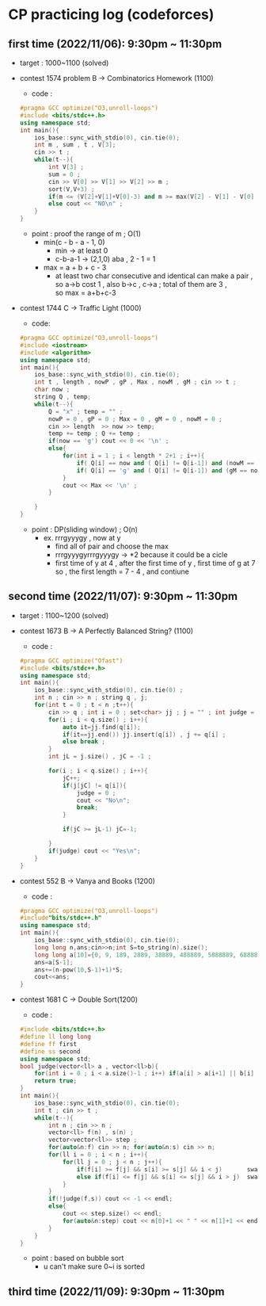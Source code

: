# CP practicing log (codeforces) 
## first time (2022/11/06): 9:30pm ~ 11:30pm
* target : 1000~1100 (solved)
* contest 1574 problem B -> Combinatorics Homework (1100)
    * code : 
    ```c++
    #pragma GCC optimize("O3,unroll-loops")
    #include <bits/stdc++.h>
    using namespace std;
    int main(){
        ios_base::sync_with_stdio(0), cin.tie(0); 
        int m , sum , t , V[3]; 
        cin >> t ; 
        while(t--){
            int V[3] ; 
            sum = 0 ; 
            cin >> V[0] >> V[1] >> V[2] >> m ;
            sort(V,V+3) ; 
            if(m <= (V[2]+V[1]+V[0]-3) and m >= max(V[2] - V[1] - V[0] -1 ,0 )) cout << "Yes\n";
            else cout << "NO\n" ; 
        }
    }
    ```
    * point : proof the range of m ; O(1)
        * min(c - b - a - 1, 0)
            * min  -> at least 0
            * c-b-a-1 -> (2,1,0) aba , 2 - 1 = 1 
        * max = a + b + c - 3
            *  at least two char consecutive and identical can make a pair , </br> so a->b cost 1 , also b->c , c->a ; total of them are 3 ,</br> so max = a+b+c-3


* contest 1744 C -> Traffic Light (1000)
    * code:
    ```c++
    #pragma GCC optimize("O3,unroll-loops")
    #include <iostream>
    #include <algorithm>
    using namespace std;
    int main(){
        ios_base::sync_with_stdio(0), cin.tie(0);
        int t , length , nowP , gP , Max , nowM , gM ; cin >> t ; 
        char now ; 
        string Q , temp; 
        while(t--){
            Q = "x" ; temp = "" ; 
            nowP = 0 , gP = 0 ; Max = 0 , gM = 0 , nowM = 0 ; 
            cin >> length  >> now >> temp; 
            temp += temp ; Q += temp ; 
            if(now == 'g') cout << 0 << '\n' ; 
            else{
                for(int i = 1 ; i < length * 2+1 ; i++){
                    if( Q[i] == now and ( Q[i] != Q[i-1]) and (nowM == gM) ) nowP = i , nowM++ ; 
                    if( Q[i] == 'g' and ( Q[i] != Q[i-1]) and (gM == nowM-1)) gP = i , Max = max(Max , gP - nowP) , gM++ ; 
                }
                cout << Max << '\n' ; 
            }

        }    
    }
    ```
    * point : DP(sliding window) ; O(n)
        * ex. rrrgyyygy , now at y 
            * find all of pair and choose the max 
            * rrrgyyygyrrrgyyygy -> *2 because it could be a cicle 
            * first time of y at 4 , after the first time of y , first time of g at 7 </br> so , the first length = 7 - 4 , and contiune 



## second time (2022/11/07): 9:30pm ~ 11:30pm

- target : 1100~1200 (solved)
- contest 1673 B -> A Perfectly Balanced String? (1100)
    * code : 
    ```c++
    #pragma GCC optimize("Ofast")
    #include <bits/stdc++.h>
    using namespace std;
    int main(){
        ios_base::sync_with_stdio(0), cin.tie(0) ; 
        int n ; cin >> n ; string q , j; 
        for(int t = 0 ; t < n ;t++){ 
            cin >> q ; int i = 0 ; set<char> jj ; j = "" ; int judge = 1 ;
            for(i ; i < q.size() ; i++){
                auto it=jj.find(q[i]);
                if(it==jj.end()) jj.insert(q[i]) , j += q[i] ; 
                else break ; 
            }
            int jL = j.size() , jC = -1 ; 

            for(i ; i < q.size() ; i++){
                jC++;
                if(j[jC] != q[i]){
                    judge = 0 ; 
                    cout << "No\n";
                    break;
                }

                if(jC >= jL-1) jC=-1;

            }
            if(judge) cout << "Yes\n";
        }
    }
    ```
- contest 552 B -> Vanya and Books (1200)
    * code : 
    ```c++
    #pragma GCC optimize("O3,unroll-loops")
    #include"bits/stdc++.h"
    using namespace std;
    int main(){
        ios_base::sync_with_stdio(0), cin.tie(0);
        long long n,ans;cin>>n;int S=to_string(n).size();
        long long a[10]={0, 9, 189, 2889, 38889, 488889, 5888889, 68888889, 788888889, 8888888889};
        ans=a[S-1];
        ans+=(n-pow(10,S-1)+1)*S;
        cout<<ans;
    }
    ```

- contest 1681 C -> Double Sort(1200)
    * code : 
    ```c++
    #include <bits/stdc++.h>
    #define ll long long
    #define ff first
    #define ss second
    using namespace std;
    bool judge(vector<ll> a , vector<ll>b){
        for(int i = 0 ; i < a.size()-1 ; i++) if(a[i] > a[i+1] || b[i] > b[i+1]) return false;
        return true;
    }
    int main(){
        ios_base::sync_with_stdio(0), cin.tie(0);
        int t ; cin >> t ; 
        while(t--){
            int n ; cin >> n ;
            vector<ll> f(n) , s(n) ;
            vector<vector<ll>> step ; 
            for(auto&n:f) cin >> n; for(auto&n:s) cin >> n;
            for(ll i = 0 ; i < n ; i++){
                for(ll j = 0 ; j < n ; j++){
                    if(f[i] >= f[j] && s[i] >= s[j] && i < j)       swap(f[i],f[j]) , swap(s[i],s[j]) , step.push_back({j,i});
                    else if(f[i] <= f[j] && s[i] <= s[j] && i > j)  swap(f[i],f[j]) , swap(s[i],s[j]) , step.push_back({j,i});
                }
            }
            if(!judge(f,s)) cout << -1 << endl; 
            else{
                cout << step.size() << endl;
                for(auto&n:step) cout << n[0]+1 << " " << n[1]+1 << endl;
            }
        }
    }
    ```
    * point : based on bubble sort
        * u can't make sure 0~i is sorted 

## third time (2022/11/09): 9:30pm ~ 11:30pm
